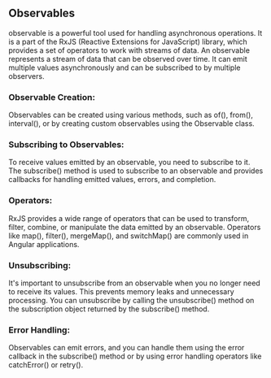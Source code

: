 ## Observables

observable is a powerful tool used for handling asynchronous operations.
It is a part of the RxJS (Reactive Extensions for JavaScript) library, which provides a set of operators to work with streams of data.
An observable represents a stream of data that can be observed over time.
It can emit multiple values asynchronously and can be subscribed to by multiple observers.

### Observable Creation: 
Observables can be created using various methods, such as of(), from(), interval(), or by creating custom observables using the Observable class.

### Subscribing to Observables:
To receive values emitted by an observable, you need to subscribe to it. 
The subscribe() method is used to subscribe to an observable and provides callbacks for handling emitted values, errors, and completion.

### Operators: 
RxJS provides a wide range of operators that can be used to transform, filter, combine, or manipulate the data emitted by an observable.
Operators like map(), filter(), mergeMap(), and switchMap() are commonly used in Angular applications.

### Unsubscribing: 
It's important to unsubscribe from an observable when you no longer need to receive its values.
This prevents memory leaks and unnecessary processing. You can unsubscribe by calling the unsubscribe() method on the subscription object
returned by the subscribe() method.

### Error Handling: 
Observables can emit errors, and you can handle them using the error callback in the subscribe() method or by using error handling operators
like catchError() or retry().
